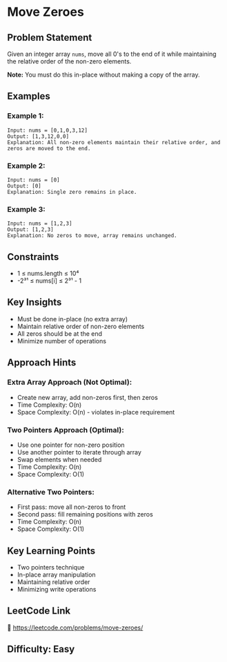 # Move Zeroes

## Problem Statement
Given an integer array `nums`, move all 0's to the end of it while maintaining the relative order of the non-zero elements.

**Note:** You must do this in-place without making a copy of the array.

## Examples

### Example 1:
```
Input: nums = [0,1,0,3,12]
Output: [1,3,12,0,0]
Explanation: All non-zero elements maintain their relative order, and zeros are moved to the end.
```

### Example 2:
```
Input: nums = [0]
Output: [0]
Explanation: Single zero remains in place.
```

### Example 3:
```
Input: nums = [1,2,3]
Output: [1,2,3]
Explanation: No zeros to move, array remains unchanged.
```

## Constraints
- 1 ≤ nums.length ≤ 10⁴
- -2³¹ ≤ nums[i] ≤ 2³¹ - 1

## Key Insights
- Must be done in-place (no extra array)
- Maintain relative order of non-zero elements
- All zeros should be at the end
- Minimize number of operations

## Approach Hints

### Extra Array Approach (Not Optimal):
- Create new array, add non-zeros first, then zeros
- Time Complexity: O(n)
- Space Complexity: O(n) - violates in-place requirement

### Two Pointers Approach (Optimal):
- Use one pointer for non-zero position
- Use another pointer to iterate through array
- Swap elements when needed
- Time Complexity: O(n)
- Space Complexity: O(1)

### Alternative Two Pointers:
- First pass: move all non-zeros to front
- Second pass: fill remaining positions with zeros
- Time Complexity: O(n)
- Space Complexity: O(1)

## Key Learning Points
- Two pointers technique
- In-place array manipulation
- Maintaining relative order
- Minimizing write operations

## LeetCode Link
🔗 https://leetcode.com/problems/move-zeroes/

## Difficulty: Easy